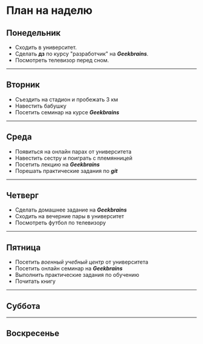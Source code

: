 # План на наделю

## **Понедельник**
+ Сходить в университет.
+ Сделать **дз** по курсу "разработчик" на __*Geekbrains*__.
+ Посмотреть телевизор перед сном.

---
## **Вторник**
+ Съездить на стадион и пробежать 3 км
+ Навестить бабушку
+ Посетить семинар на курсе __*Geekbrains*__

---
## **Среда**
+ Появиться на онлайн парах от университета
+ Навестить сестру и поиграть с племянницей
+ Посетить лекцию на __*Geekbrains*__
+ Порешать практические задания по __*git*__
---
## **Четверг**
+ Сделать домашнее задание на __*Geekbrains*__
+ Сходить на вечерние пары в университет
+ Посмотреть футбол по телевизору

---
## **Пятница**
+ Посетить *военный учебный центр* от университета
+ Посетить онлайн семинар на __*Geekbrains*__
+ Выполнить практические задания по обучению
+ Почитать книгу

---
## **Суббота**


---
## **Воскресенье**